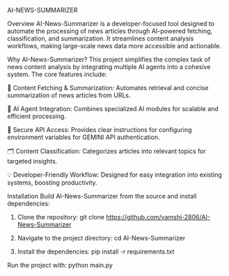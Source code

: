 AI-NEWS-SUMMARIZER

Overview
AI-News-Summarizer is a developer-focused tool designed to automate the processing of news articles through AI-powered fetching, classification, and summarization. It streamlines content analysis workflows, making large-scale news data more accessible and actionable.

Why AI-News-Summarizer?
This project simplifies the complex task of news content analysis by integrating multiple AI agents into a cohesive system. The core features include:

🧩 Content Fetching & Summarization: Automates retrieval and concise summarization of news articles from URLs.

🚀 AI Agent Integration: Combines specialized AI modules for scalable and efficient processing.

🔐 Secure API Access: Provides clear instructions for configuring environment variables for GEMINI API authentication.

🗂️ Content Classification: Categorizes articles into relevant topics for targeted insights.

💡 Developer-Friendly Workflow: Designed for easy integration into existing systems, boosting productivity.

Installation
Build AI-News-Summarizer from the source and install dependencies:

1. Clone the repository:
  git clone https://github.com/vamshi-2806/AI-News-Summarizer

2. Navigate to the project directory:
  cd AI-News-Summarizer
3. Install the dependencies:
  pip install -r requirements.txt

Run the project with:
  python main.py
